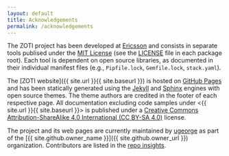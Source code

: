 ```yaml
---
layout: default
title: Acknowledgements
permalink: /acknowledgements
---
```


The ZOTI project has been developed at
[Ericsson](https://www.ericsson.com/) and consists in separate tools
publised under the [MIT License](https://opensource.org/licenses/MIT)
(see the [LICENSE](https://github.com/Ericsson/zoti/blob/main/LICENSE)
file in each package root). Each tool is dependent on open source
libraries, as documented in their individual manifest files (e.g.,
`Pipfile.lock`, `Gemfile.lock`, `stack.yaml`).

The [ZOTI website]({{ site.url }}{{ site.baseurl }}) is hosted on
[GitHub Pages](https://pages.github.com/) and has been statically
generated using the [Jekyll](https://jekyllrb.com/) and
[Sphinx](https://www.sphinx-doc.org/en/master/) engines with open
source themes. The theme authors are credited in the footer of each
respective page. All documentation excluding code samples under <{{
site.url }}{{ site.baseurl }}> is published under a [Creative Commons
Attribution-ShareAlike 4.0 International (CC BY-SA
4.0)](https://creativecommons.org/licenses/by-sa/4.0/) license.

The project and its web pages are currently maintained by
[ugeorge]({{site.github_username}}) as part of the [{{
site.github.owner_name }}]({{ site.github.owner_url }})
organization. Contributors are listed in the [repo
insights](https://github.com/Ericsson/zoti/graphs/contributors).
